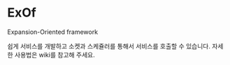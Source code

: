 # ExOf
Expansion-Oriented framework

쉽게 서비스를 개발하고 소켓과 스케쥴러를 통해서 서비스를 호출할 수 있습니다.
   자세한 사용법은 wiki를 참고해 주세요.

